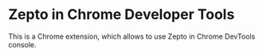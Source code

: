 Zepto in Chrome Developer Tools
===============================

This is a Chrome extension, which allows to use Zepto in Chrome DevTools console.
